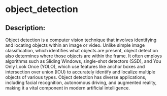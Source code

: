 # object_detection

## Description:

Object detection is a computer vision technique that involves identifying and locating objects within an image or video. Unlike simple image classification, which identifies what objects are present, object detection also determines where those objects are within the frame. It often employs algorithms such as Sliding Windows, single-shot detectors (SSD), and You Only Look Once (YOLO), which use features like anchor boxes and intersection over union (IOU) to accurately identify and localize multiple objects of various types. Object detection has diverse applications, including facial recognition, autonomous driving, and augmented reality, making it a vital component in modern artificial intelligence.
